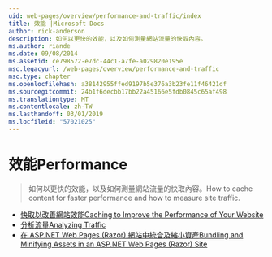 ```yaml
---
uid: web-pages/overview/performance-and-traffic/index
title: 效能 |Microsoft Docs
author: rick-anderson
description: 如何以更快的效能，以及如何測量網站流量的快取內容。
ms.author: riande
ms.date: 09/08/2014
ms.assetid: ce798572-e7dc-44c1-a7fe-a029820e195e
msc.legacyurl: /web-pages/overview/performance-and-traffic
msc.type: chapter
ms.openlocfilehash: a38142955ffed9197b5e376a3b23fe11f46421df
ms.sourcegitcommit: 24b1f6decbb17bb22a45166e5fdb0845c65af498
ms.translationtype: MT
ms.contentlocale: zh-TW
ms.lasthandoff: 03/01/2019
ms.locfileid: "57021025"
---
```

<a name="performance"></a><span data-ttu-id="f78da-103">效能</span><span class="sxs-lookup"><span data-stu-id="f78da-103">Performance</span></span>
====================
> <span data-ttu-id="f78da-104">如何以更快的效能，以及如何測量網站流量的快取內容。</span><span class="sxs-lookup"><span data-stu-id="f78da-104">How to cache content for faster performance and how to measure site traffic.</span></span>


- [<span data-ttu-id="f78da-105">快取以改善網站效能</span><span class="sxs-lookup"><span data-stu-id="f78da-105">Caching to Improve the Performance of Your Website</span></span>](15-caching-to-improve-the-performance-of-your-website.md)
- [<span data-ttu-id="f78da-106">分析流量</span><span class="sxs-lookup"><span data-stu-id="f78da-106">Analyzing Traffic</span></span>](14-analyzing-traffic.md)
- [<span data-ttu-id="f78da-107">在 ASP.NET Web Pages (Razor) 網站中統合及縮小資產</span><span class="sxs-lookup"><span data-stu-id="f78da-107">Bundling and Minifying Assets in an ASP.NET Web Pages (Razor) Site</span></span>](bundling-and-minifying-assets-in-an-aspnet-web-pages-razor-site.md)
